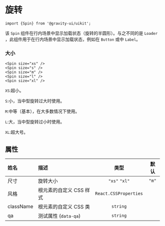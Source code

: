 <!--GITHUB_BLOCK-->

# 旋转

<!--/GITHUB_BLOCK-->

```tsx
import {Spin} from '@gravity-ui/uikit';
```

该 `Spin` 组件在行内场景中显示加载状态（旋转的半圆形）。与之不同的是 `Loader` ，此组件用于在行内场景中显示加载状态，例如在 `Button` 或中 `Label`。

### 大小

<!--LANDING_BLOCK
<ExampleBlock
    code={`
<Spin size="xs" />
<Spin size="s" />
<Spin size="m" />
<Spin size="l" />
<Spin size="xl" />
`}
>
    <UIKit.Spin size="xs" />
    <UIKit.Spin size="s" />
    <UIKit.Spin size="m" />
    <UIKit.Spin size="l" />
    <UIKit.Spin size="xl" />
</ExampleBlock>
LANDING_BLOCK-->

<!--GITHUB_BLOCK-->

```tsx
<Spin size="xs" />
<Spin size="s" />
<Spin size="m" />
<Spin size="l" />
<Spin size="xl" />
```

<!--/GITHUB_BLOCK-->

`XS`:超小。

`S`:小，当中型旋转过大时使用。

`M`:中等（基本），在大多数情况下使用。

`L`:大，当中型旋转过小时使用。

`XL`:超大号。

## 属性

| 姓名      | 描述                    |         类型          | 默认  |
| :-------- | :---------------------- | :-------------------: | :---: |
| 尺寸      | 旋转大小                |     `"xs"` `"xl"`     | `"m"` |
| 风格      | 根元素的自定义 CSS 样式 | `React.CSSProperties` |       |
| className | 根元素的自定义 CSS 类   |       `string`        |       |
| qa        | 测试属性 (`data-qa`)    |       `string`        |       |
